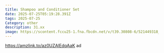 ```yaml
---
title: Shampoo and Conditioner Set
date: 2025-07-25T05:19:28.391Z
tags: 2025-07-25
Category: other
description: 31.xx
image: https://scontent.fccu25-1.fna.fbcdn.net/v/t39.30808-6/521449318_813757024523048_2217271917008663116_n.jpg?stp=dst-jpg_p526x296_tt6&_nc_cat=107&ccb=1-7&_nc_sid=aa7b47&_nc_ohc=smGvhGNS9skQ7kNvwG5fm8Q&_nc_oc=Adn2XGthzecUKQSbNfi7Zx4sKIWgBx4QBoxtQliLv8xP53uRsxBVGr33bOhIYUjuUHU&_nc_zt=23&_nc_ht=scontent.fccu25-1.fna&_nc_gid=snF5fH2khJNYsdCSVC0oCA&oh=00_AfTXsvTlDM7bcVKbvFu-91Wx7qWPQoXGoQqnuXZvGfr0dg&oe=6888EB16
---
```

https://amzlink.to/az0UZAlEdqAaK ad